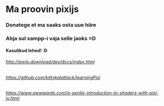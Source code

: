 # Ma proovin pixijs

### Donatege et ma saaks osta uue hiire

### Ahja sul xampp-i vaja selle jaoks =D

#### Kasulikud lehed! :D

###### http://pixijs.download/dev/docs/index.html
###### https://github.com/kittykatattack/learningPixi
###### https://www.awwwards.com/a-gentle-introduction-to-shaders-with-pixi-js.html
